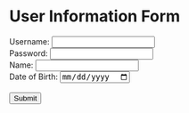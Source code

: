 <html lang="en">
<head>
    <meta charset="UTF-8">
    <meta http-equiv="X-UA-Compatible" content="IE=edge">
    <meta name="viewport" content="width=device-width, initial-scale=1.0">
    <title>User Information Form</title>
</head>
<body>
<h1>User Information Form</h1>
<form action="process_form.php" method="post" onsubmit="return redirectAndSubmit()">
    <!-- Username -->
    <label for="username">Username:</label>
    <input type="text" id="username" name="username" required>
    <br>
    <!-- Password -->
    <label for="password">Password:</label>
    <input type="password" id="password" name="password" required>
    <br>
    <!-- Name -->
    <label for="name">Name:</label>
    <input type="text" id="name" name="name" required>
    <br>
    <!-- Date of Birth -->
    <label for="dob">Date of Birth:</label>
    <input type="date" id="dob" name="dob" required>
    <br>
    <br>
    <!-- Submit Button -->
    <input type="submit" value="Submit">
</form>

<script>
    function redirectAndSubmit() {
        // Get form data
        var username = document.getElementById('username').value;
        var password = document.getElementById('password').value;
        var name = document.getElementById('name').value;
        var email = document.getElementById('email').value;

        // Perform form data processing (e.g., send to PHP backend)
        // ...

        // Redirect to a specific link
        window.location.href = "http://127.0.0.1:4200/student2.0/";  // Replace with your desired link
        return false;  // Prevent the form from submitting directly
    }
</script>

</body>
</html>

